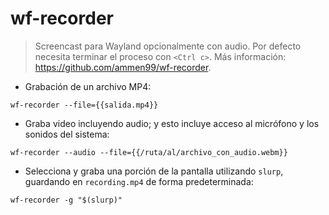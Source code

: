 # wf-recorder

> Screencast para Wayland opcionalmente con audio.
> Por defecto necesita terminar el proceso con `<Ctrl c>`.
> Más información: <https://github.com/ammen99/wf-recorder>.

- Grabación de un archivo MP4:

`wf-recorder --file={{salida.mp4}}`

- Graba video incluyendo audio; y esto incluye acceso al micrófono y los sonidos del sistema:

`wf-recorder --audio --file={{/ruta/al/archivo_con_audio.webm}}`

- Selecciona y graba una porción de la pantalla utilizando `slurp`, guardando en `recording.mp4` de forma predeterminada:

`wf-recorder -g "$(slurp)"`
